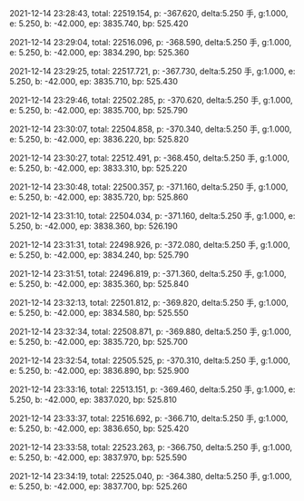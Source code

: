 2021-12-14 23:28:43, total: 22519.154, p: -367.620, delta:5.250 手, g:1.000, e: 5.250, b: -42.000, ep: 3835.740, bp: 525.420

2021-12-14 23:29:04, total: 22516.096, p: -368.590, delta:5.250 手, g:1.000, e: 5.250, b: -42.000, ep: 3834.290, bp: 525.360

2021-12-14 23:29:25, total: 22517.721, p: -367.730, delta:5.250 手, g:1.000, e: 5.250, b: -42.000, ep: 3835.710, bp: 525.430

2021-12-14 23:29:46, total: 22502.285, p: -370.620, delta:5.250 手, g:1.000, e: 5.250, b: -42.000, ep: 3835.700, bp: 525.790

2021-12-14 23:30:07, total: 22504.858, p: -370.340, delta:5.250 手, g:1.000, e: 5.250, b: -42.000, ep: 3836.220, bp: 525.820

2021-12-14 23:30:27, total: 22512.491, p: -368.450, delta:5.250 手, g:1.000, e: 5.250, b: -42.000, ep: 3833.310, bp: 525.220

2021-12-14 23:30:48, total: 22500.357, p: -371.160, delta:5.250 手, g:1.000, e: 5.250, b: -42.000, ep: 3835.720, bp: 525.860

2021-12-14 23:31:10, total: 22504.034, p: -371.160, delta:5.250 手, g:1.000, e: 5.250, b: -42.000, ep: 3838.360, bp: 526.190

2021-12-14 23:31:31, total: 22498.926, p: -372.080, delta:5.250 手, g:1.000, e: 5.250, b: -42.000, ep: 3834.240, bp: 525.790

2021-12-14 23:31:51, total: 22496.819, p: -371.360, delta:5.250 手, g:1.000, e: 5.250, b: -42.000, ep: 3835.360, bp: 525.840

2021-12-14 23:32:13, total: 22501.812, p: -369.820, delta:5.250 手, g:1.000, e: 5.250, b: -42.000, ep: 3834.580, bp: 525.550

2021-12-14 23:32:34, total: 22508.871, p: -369.880, delta:5.250 手, g:1.000, e: 5.250, b: -42.000, ep: 3835.720, bp: 525.700

2021-12-14 23:32:54, total: 22505.525, p: -370.310, delta:5.250 手, g:1.000, e: 5.250, b: -42.000, ep: 3836.890, bp: 525.900

2021-12-14 23:33:16, total: 22513.151, p: -369.460, delta:5.250 手, g:1.000, e: 5.250, b: -42.000, ep: 3837.020, bp: 525.810

2021-12-14 23:33:37, total: 22516.692, p: -366.710, delta:5.250 手, g:1.000, e: 5.250, b: -42.000, ep: 3836.650, bp: 525.420

2021-12-14 23:33:58, total: 22523.263, p: -366.750, delta:5.250 手, g:1.000, e: 5.250, b: -42.000, ep: 3837.970, bp: 525.590

2021-12-14 23:34:19, total: 22525.040, p: -364.380, delta:5.250 手, g:1.000, e: 5.250, b: -42.000, ep: 3837.700, bp: 525.260